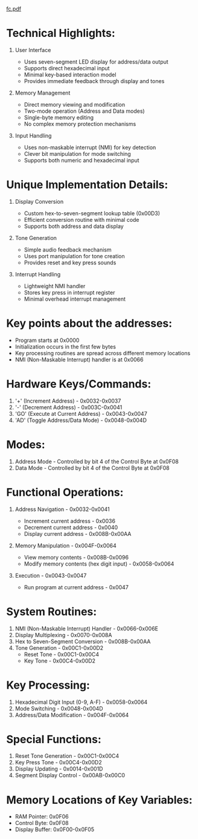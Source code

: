 [fc.pdf](https://github.com/user-attachments/files/18838493/fc.pdf)

 


# Technical Highlights:

1. User Interface
   - Uses seven-segment LED display for address/data output
   - Supports direct hexadecimal input
   - Minimal key-based interaction model
   - Provides immediate feedback through display and tones

2. Memory Management
   - Direct memory viewing and modification
   - Two-mode operation (Address and Data modes)
   - Single-byte memory editing
   - No complex memory protection mechanisms

3. Input Handling
   - Uses non-maskable interrupt (NMI) for key detection
   - Clever bit manipulation for mode switching
   - Supports both numeric and hexadecimal input

# Unique Implementation Details:
1. Display Conversion
   - Custom hex-to-seven-segment lookup table (0x00D3)
   - Efficient conversion routine with minimal code
   - Supports both address and data display

2. Tone Generation
   - Simple audio feedback mechanism
   - Uses port manipulation for tone creation
   - Provides reset and key press sounds

3. Interrupt Handling
   - Lightweight NMI handler
   - Stores key press in interrupt register
   - Minimal overhead interrupt management



# Key points about the addresses:
- Program starts at 0x0000
- Initialization occurs in the first few bytes
- Key processing routines are spread across different memory locations
- NMI (Non-Maskable Interrupt) handler is at 0x0066


# Hardware Keys/Commands:
1. '+' (Increment Address) - 0x0032-0x0037
2. '-' (Decrement Address) - 0x003C-0x0041
3. 'GO' (Execute at Current Address) - 0x0043-0x0047
4. 'AD' (Toggle Address/Data Mode) - 0x0048-0x004D

# Modes:
1. Address Mode - Controlled by bit 4 of the Control Byte at 0x0F08
2. Data Mode - Controlled by bit 4 of the Control Byte at 0x0F08

# Functional Operations:
1. Address Navigation - 0x0032-0x0041
   - Increment current address - 0x0036
   - Decrement current address - 0x0040
   - Display current address - 0x008B-0x00AA

2. Memory Manipulation - 0x004F-0x0064
   - View memory contents - 0x008B-0x0096
   - Modify memory contents (hex digit input) - 0x0058-0x0064

3. Execution - 0x0043-0x0047
   - Run program at current address - 0x0047

# System Routines:
1. NMI (Non-Maskable Interrupt) Handler - 0x0066-0x006E
2. Display Multiplexing - 0x0070-0x008A
3. Hex to Seven-Segment Conversion - 0x008B-0x00AA
4. Tone Generation - 0x00C1-0x00D2
   - Reset Tone - 0x00C1-0x00C4
   - Key Tone - 0x00C4-0x00D2

# Key Processing:
1. Hexadecimal Digit Input (0-9, A-F) - 0x0058-0x0064
2. Mode Switching - 0x0048-0x004D
3. Address/Data Modification - 0x004F-0x0064

# Special Functions:
1. Reset Tone Generation - 0x00C1-0x00C4
2. Key Press Tone - 0x00C4-0x00D2
3. Display Updating - 0x0014-0x001D
4. Segment Display Control - 0x00AB-0x00C0

# Memory Locations of Key Variables:
- RAM Pointer: 0x0F06
- Control Byte: 0x0F08
- Display Buffer: 0x0F00-0x0F05


